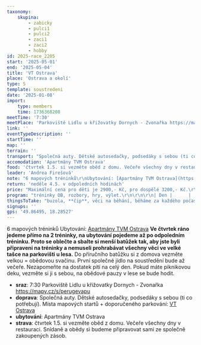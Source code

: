 ```yaml
---
taxonomy:
    skupina:
        - zabicky
        - pulci1
        - pulci2
        - zaci1
        - zaci2
        - hobby
id: 2025-race_2205
start: '2025-05-01'
end: '2025-05-04'
title: 'VT Ostrava'
place: 'Ostrava a okolí'
type: S
template: soustredeni
date: '2025-01-08'
import:
    type: members
    time: 1736368208
meetTime: '7:30'
meetPlace: 'Parkoviště Lidlu u křižovatky Dornych - Zvonařka https://mapy.cz/s/perugevapu'
link: ''
eventTypeDescription: ''
startTime: ''
map: ''
terrain: ''
transport: "Společná auty. Dětské autosedačky, podsedáky s sebou (ti co potřebují).\r\nMísta mapových startů + doporučeného parkování: [VT Ostrava](https://mapy.cz/s/dehurozuce)"
accomodation: 'Apartmány TVM Ostrava'
food: 'čtvrtek 1.5. si vezměte oběd z domu. Večeře všechny dny v restauraci. Snídaně a obědy si budeme připravovat sami ze společně zakoupených zásob.'
leader: 'Andrea Firešová'
note: "6 mapových tréninků\r\nUbytování: [Apartmány TVM Ostrava](https://tvmostrava.cz/ubytovani-pro-sportovni-tymy/)\r\n**Ve čtvrtek ráno jedeme přímo na 2 tréninky, na ubytování pojedeme až po odpoledním tréninku. Proto se oblečte a sbalte si menší batůžek tak, aby jste byli připraveni na tréninky a nemuseli prohrabávat všechny věci ve velké tašce na parkovišti u lesa.**\r\nDo příručního batůžku si z domova vezměte velkou = obědovou svačinu. První společné jídlo na soustředění bude až večeře. Nezapomeňte na dostatek pití na celý den. Pokud máte piknikovou deku, vezměte si ji s sebou, na obědové pauzy v lese se bude hodit."
return: 'neděle 4.5. v odpoledních hodinách'
price: "Maximální cena pro děti je 2900,- Kč, pro dospělé 3200,- Kč.\r\nCena bude stržena dle skutečných nákladů a odečtení dotace oddílu."
program: "tréninky OB, rozbory, hry, výlet.\r\n\r\n\r\n| Den |      |      Mapový start + Parkování      |      Typy tréninku      |\r\n|-----|------|--------------------------|-----------------|\r\n| čt | dopo | [Mapový START + parkování](https://mapy.cz/s/dehurozuce) | linie |\r\n| čt | odpo | [Mapový START + parkování](https://mapy.cz/s/dehurozuce) | P+A hvězdice, B azimuty, C SUI, K azimuty |\r\n| pá | dopo | [Mapový START + parkování](https://mapy.cz/s/dehurozuce) | P+A+B+C dvoučlenné štafety K sprint |\r\n| pá | odpo | [Mapový START + parkování](https://mapy.cz/s/dehurozuce) | výlet, jarní koupání, ... |\r\n| so | dopo | [Mapový START + parkování](https://mapy.cz/s/dehurozuce) | P+A okruhy, B+C krátké postupy, K věšák/sběrák |\r\n| so | odpo | [Mapový START + parkování](https://mapy.cz/s/dehurozuce) | P+A sudá/lichá, B odbočovák, C+K vrstevnicovka |\r\n| ne | dopo | [Mapový START + parkování](https://mapy.cz/s/dehurozuce) | COB na krabičky |"
thingsToTake: "buzola, **čip**, věci na běhání, běháme za každého počasí, takže nezapomeňte si přibalit teplouše...\r\nI oblečení na sebe přizpůsobit počasí. Psací potřeby, tréninkový deník."
signups: ''
gps: '49.86495, 18.28527'
---
```


6 mapových tréninků
Ubytování: [Apartmány TVM Ostrava](https://tvmostrava.cz/ubytovani-pro-sportovni-tymy/)
**Ve čtvrtek ráno jedeme přímo na 2 tréninky, na ubytování pojedeme až po odpoledním tréninku. Proto se oblečte a sbalte si menší batůžek tak, aby jste byli připraveni na tréninky a nemuseli prohrabávat všechny věci ve velké tašce na parkovišti u lesa.**
Do příručního batůžku si z domova vezměte velkou = obědovou svačinu. První společné jídlo na soustředění bude až večeře. Nezapomeňte na dostatek pití na celý den. Pokud máte piknikovou deku, vezměte si ji s sebou, na obědové pauzy v lese se bude hodit.
* **sraz**: 7:30 Parkoviště Lidlu u křižovatky Dornych - Zvonařka https://mapy.cz/s/perugevapu
* **doprava**: Společná auty. Dětské autosedačky, podsedáky s sebou (ti co potřebují).
Místa mapových startů + doporučeného parkování: [VT Ostrava](https://mapy.cz/s/dehurozuce)
* **ubytování**: Apartmány TVM Ostrava
* **strava**: čtvrtek 1.5. si vezměte oběd z domu. Večeře všechny dny v restauraci. Snídaně a obědy si budeme připravovat sami ze společně zakoupených zásob.
